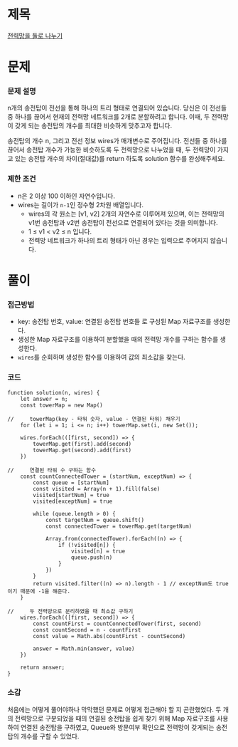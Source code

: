 # 제목

[전력망을 둘로 나누기](https://school.programmers.co.kr/learn/courses/30/lessons/86971)

# 문제

### 문제 설명

n개의 송전탑이 전선을 통해 하나의 트리 형태로 연결되어 있습니다. 당신은 이 전선들 중 하나를 끊어서 현재의 전력망 네트워크를 2개로 분할하려고 합니다. 이때, 두 전력망이 갖게 되는 송전탑의 개수를 최대한 비슷하게 맞추고자 합니다.

송전탑의 개수 n, 그리고 전선 정보 wires가 매개변수로 주어집니다. 전선들 중 하나를 끊어서 송전탑 개수가 가능한 비슷하도록 두 전력망으로 나누었을 때, 두 전력망이 가지고 있는 송전탑 개수의 차이(절대값)를 return 하도록 solution 함수를 완성해주세요.

### 제한 조건

- n은 2 이상 100 이하인 자연수입니다.
- wires는 길이가 `n-1`인 정수형 2차원 배열입니다.
  - wires의 각 원소는 [v1, v2] 2개의 자연수로 이루어져 있으며, 이는 전력망의 v1번 송전탑과 v2번 송전탑이 전선으로 연결되어 있다는 것을 의미합니다.
  - 1 ≤ v1 < v2 ≤ n 입니다.
  - 전력망 네트워크가 하나의 트리 형태가 아닌 경우는 입력으로 주어지지 않습니다.

# 풀이

### 접근방법

- key: 송전탑 번호, value: 연결된 송전탑 번호들 로 구성된 Map 자료구조를 생성한다.
- 생성한 Map 자료구조를 이용하여 분할했을 때의 전력망 개수를 구하는 함수를 생성한다.
- `wires`를 순회하며 생성한 함수를 이용하여 값의 최소값을 찾는다.

### 코드

```
function solution(n, wires) {
    let answer = n;
    const towerMap = new Map()

//     towerMap(key - 타워 숫자, value - 연결된 타워) 채우기
    for (let i = 1; i <= n; i++) towerMap.set(i, new Set());

    wires.forEach(([first, second]) => {
        towerMap.get(first).add(second)
        towerMap.get(second).add(first)
    })

//     연결된 타워 수 구하는 함수
    const countConnectedTower = (startNum, exceptNum) => {
        const queue = [startNum]
        const visited = Array(n + 1).fill(false)
        visited[startNum] = true
        visited[exceptNum] = true

        while (queue.length > 0) {
            const targetNum = queue.shift()
            const connectedTower = towerMap.get(targetNum)

            Array.from(connectedTower).forEach((n) => {
                if (!visited[n]) {
                    visited[n] = true
                    queue.push(n)
                }
            })
        }
        return visited.filter((n) => n).length - 1 // exceptNum도 true 이기 때문에 -1을 해준다.
    }

//     두 전력망으로 분리하였을 때 최소값 구하기
    wires.forEach(([first, second]) => {
        const countFirst = countConnectedTower(first, second)
        const countSecond = n - countFirst
        const value = Math.abs(countFirst - countSecond)

        answer = Math.min(answer, value)
    })

    return answer;
}
```

### 소감

처음에는 어떻게 풀어야하나 막막했던 문제로 어떻게 접근해야 할 지 곤란했었다.
두 개의 전력망으로 구분되었을 때의 연결된 송전탑을 쉽게 찾기 위해 Map 자료구조를 사용하여 연결된 송전탑을 구하였고, Queue와 방문여부 확인으로 전력망이 갖게되는 송전탑의 개수를 구할 수 있었다.
